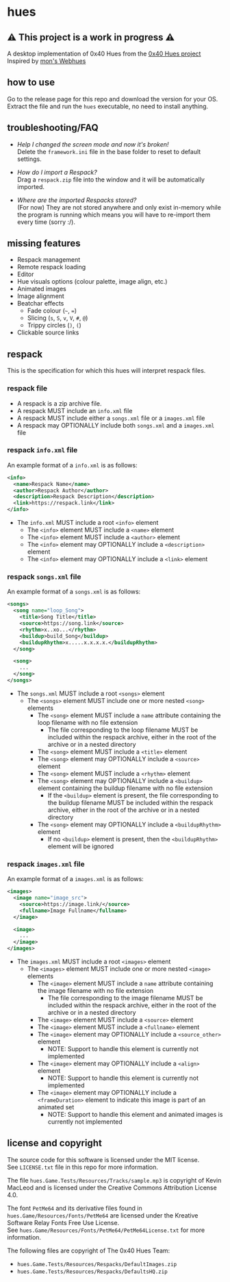 # hues

## ⚠️  This project is a work in progress ⚠️

A desktop implementation of 0x40 Hues from the [0x40 Hues project](https://0x40hues.blogspot.com/)  
Inspired by [mon's Webhues](https://0x40.mon.im/)

## how to use

Go to the release page for this repo and download the version for your OS.  
Extract the file and run the `hues` executable, no need to install anything.

## troubleshooting/FAQ

- *Help I changed the screen mode and now it's broken!*  
  Delete the `framework.ini` file in the base folder to reset to default
  settings.

- *How do I import a Respack?*  
  Drag a `respack.zip` file into the window and it will be automatically
  imported.

- *Where are the imported Respacks stored?*  
  (For now) They are not stored anywhere and only exist in-memory while the
  program is running which means you will have to re-import them every time
  (sorry :/).

## missing features
- Respack management
- Remote respack loading
- Editor
- Hue visuals options (colour palette, image align, etc.)
- Animated images
- Image alignment
- Beatchar effects
  - Fade colour (`~`, `=`)
  - Slicing (`s`, `S`, `v`, `V`, `#`, `@`)
  - Trippy circles (`)`, `(`)
- Clickable source links

## respack

This is the specification for which this hues will interpret respack files.

### respack file

* A respack is a zip archive file.
* A respack MUST include an `info.xml` file
* A respack MUST include either a `songs.xml` file or a `images.xml` file
* A respack may OPTIONALLY include both `songs.xml` and a `images.xml` file

### respack `info.xml` file

An example format of a `info.xml` is as follows:

```xml
<info>
  <name>Respack Name</name>
  <author>Respack Author</author>
  <description>Respack Description</description>
  <link>https://respack.link</link>
</info>
```

* The `info.xml` MUST include a root `<info>` element
  * The `<info>` element MUST include a `<name>` element
  * The `<info>` element MUST include a `<author>` element
  * The `<info>` element may OPTIONALLY include a `<description>` element
  * The `<info>` element may OPTIONALLY include a `<link>` element

### respack `songs.xml` file

An example format of a `songs.xml` is as follows:

```xml
<songs>
  <song name="loop_Song">
    <title>Song Title</title>
    <source>https://song.link</source>
    <rhythm>x..xo...</rhythm>
    <buildup>build_Song</buildup>
    <buildupRhythm>x.....x.x.x.x.</buildupRhythm>
  </song>

  <song>
    ...
  </song>
</songs>
```

* The `songs.xml` MUST include a root `<songs>` element
  * The `<songs>` element MUST include one or more nested `<song>` elements
    * The `<song>` element MUST include a `name` attribute containing the loop
      filename with no file extension
      * The file corresponding to the loop filename MUST be included within the
        respack archive, either in the root of the archive or in a nested directory
    * The `<song>` element MUST include a `<title>` element
    * The `<song>` element may OPTIONALLY include a `<source>` element
    * The `<song>` element MUST include a `<rhythm>` element
    * The `<song>` element may OPTIONALLY include a `<buildup>` element containing
      the buildup filename with no file extension
      * If the `<buildup>` element is present, the file corresponding to the buildup
        filename MUST be included within the respack archive, either in the root of
        the archive or in a nested directory
    * The `<song>` element may OPTIONALLY include a `<buildupRhythm>` element
      * If no `<buildup>` element is present, then the `<buildupRhythm>` element will
        be ignored

### respack `images.xml` file

An example format of a `images.xml` is as follows:

```xml
<images>
  <image name="image_src">
    <source>https://image.link/</source>
    <fullname>Image Fullname</fullname>
  </image>

  <image>
    ...
  </image>
</images>
```

* The `images.xml` MUST include a root `<images>` element
  * The `<images>` element MUST include one or more nested `<image>` elements
    * The `<image>` element MUST include a `name` attribute containing the image
      filename with no file extension
      * The file corresponding to the image filename MUST be included within the
        respack archive, either in the root of the archive or in a nested directory
    * The `<image>` element MUST include a `<source>` element
    * The `<image>` element MUST include a `<fullname>` element
    * The `<image>` element may OPTIONALLY include a `<source_other>` element
      * NOTE: Support to handle this element is currently not implemented
    * The `<image>` element may OPTIONALLY include a `<align>` element
      * NOTE: Support to handle this element is currently not implemented
    * The `<image>` element may OPTIONALLY include a `<frameDuration>` element
      to indicate this image is part of an animated set
      * NOTE: Support to handle this element and animated images is currently
        not implemented

## license and copyright

The source code for this software is licensed under the MIT license.  
See `LICENSE.txt` file in this repo for more information.

The file `hues.Game.Tests/Resources/Tracks/sample.mp3` is copyright of Kevin
MacLeod and is licensed under the Creative Commons Attribution License 4.0.

The font `PetMe64` and its derivative files found in
`hues.Game/Resources/Fonts/PetMe64` are licensed under the Kreative Software
Relay Fonts Free Use License.  
See `hues.Game/Resources/Fonts/PetMe64/PetMe64License.txt` for more information.

The following files are copyright of The 0x40 Hues Team:
- `hues.Game.Tests/Resources/Respacks/DefaultImages.zip`
- `hues.Game.Tests/Resources/Respacks/DefaultsHQ.zip`

